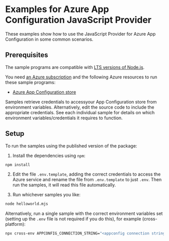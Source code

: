 # Examples for Azure App Configuration JavaScript Provider

These examples show how to use the JavaScript Provider for Azure App Configuration in some common scenarios.

## Prerequisites

The sample programs are compatible with [LTS versions of Node.js](https://github.com/nodejs/release#release-schedule).

You need [an Azure subscription](https://azure.microsoft.com/free/) and the following Azure resources to run these sample programs:

- [Azure App Configuration store](https://learn.microsoft.com/en-us/azure/azure-app-configuration/quickstart-azure-app-configuration-create?tabs=azure-portal)

Samples retrieve credentials to accessyour App Configuration store from environment variables. Alternatively, edit the source code to include the appropriate credentials. See each individual sample for details on which environment variables/credentials it requires to function.

## Setup

To run the samples using the published version of the package:

1. Install the dependencies using `npm`:

```bash
npm install
```

2. Edit the file `.env.template`, adding the correct credentials to access the Azure service and rename the file from `.env.template` to just `.env`. Then run the samples, it will read this file automatically.

3. Run whichever samples you like:

```bash
node helloworld.mjs
```

Alternatively, run a single sample with the correct environment variables set (setting up the `.env` file is not required if you do this), for example (cross-platform):

```bash
npx cross-env APPCONFIG_CONNECTION_STRING="<appconfig connection string>" node helloworld.mjs
```
